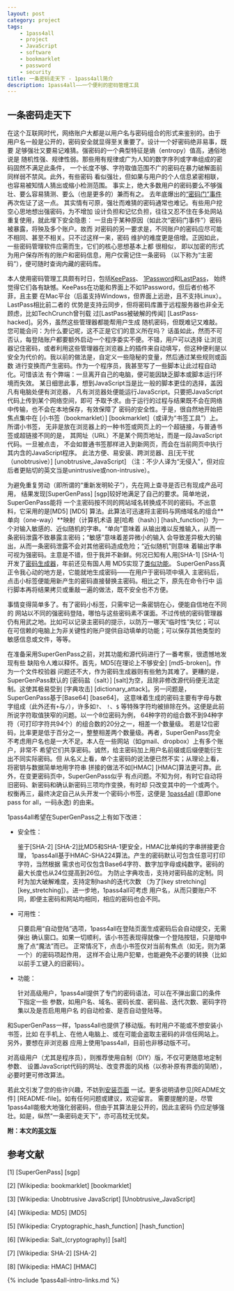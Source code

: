 ```yaml
---
layout: post
category: project
tags:
    - 1pass4all
    - project
    - JavaScript
    - software
    - bookmarklet
    - password
    - security
title: 一条密码走天下 - 1pass4all简介
description: 1pass4all——一个便利的密码管理工具
---
```


一条密码走天下
-------------

在这个互联网时代，网络账户大都是以用户名与密码组合的形式来鉴别的。由于
用户名一般是公开的，密码安全就显得至关重要了。设计一个好密码绝非易事，既要
足够强壮又要易记难猜。强密码的一个典型特征是熵（entropy）值高，通俗地说是
随机性强、规律性弱。那些用有规律或广为人知的数字序列或字串组成的密码固然不满足此条件，
一个长度不够、字符取值范围不广的密码在暴力破解面前同样弱不禁风。此外，有些密码
看似强壮，但如果与用户的个人信息紧密相联，也容易被知情人猜出或缩小检测范围。
事实上，绝大多数用户的密码要么不够强壮、要么容易猜测、要么（也是更多的）兼而有之。
去年底爆出的[“密码门”事件](http://baike.baidu.com/view/7167245.htm)再次佐证了这一点。
其实情有可原，强壮而难猜的密码通常也难记。有些用户挖空心思地想出强密码，为不增加
设计负担和记忆负担，往往又忍不住在多处网站重复使用，就此埋下安全隐患：
一旦由于某种原因（如此次“密码门事件”）密码被暴露，将殃及多个账户。故而
对密码的另一要求是，不同账户的密码应尽可能不相同、甚至不相关。只不过这样一来，密码
维护的难度更是倍增。正因如此，一些密码管理软件应需而生，它们的核心思想基本上都
很相似， 即以加密的形式为用户保存所有的账户和密码信息，用户仅需记住一条密码
（以下称为“主密码”），便可随时查询内藏的密码库。

本人使用密码管理工具颇有时日，包括[KeePass](http://keepass.info/)、
[1Password](https://agilebits.com/onepassword)和[LastPass](https://lastpass.com/)，
始终觉得它们各有缺憾。KeePass在功能和界面上不如1Password，但后者价格不菲，且主要
在Mac平台（后虽支持Windows，但界面上远逊，且不支持Linux）。LastPass相比前二者的
优势是支持云同步，但将密码库置于远程服务器也非全无顾虑，比如TechCrunch曾刊载
过[LastPass被破解的传闻] [LastPass-hacked]。另外，虽然这些管理器都能帮用户生成
随机密码，但既难记又难敲。您可能会问：为什么要记呢，这不正是它们的意义所在吗？
话虽如此，然而不可否认，每登陆账户都要额外启动一个程序委实不便。不错，用户可以选择
让浏览器记住密码，或者利用这些管理器在浏览器上的插件来自动填写，但这种便利是以
安全为代价的。我以前的做法是，自定义一些隐秘的变量，然后通过某些规则或函数
进行变换而产生密码。作为一个程序员，我甚至写了一些脚本让此过程自动化。可惜该法
有个弊端：一旦离开自己的电脑，便可能因缺乏脚本或脚本运行环境而失效。
某日细思此事，想到JavaScript当是比一般的脚本更佳的选择，盖因凡有电脑处便有浏览器，
凡有浏览器处便能运行JavaScript。只要把JavaScript代码上传到某个网络空间，即可
予取予求。由于运行的过程与结果既不会在网络中传输，也不会在本地保存，有效保障了
密码的安全性。于是，很自然地开始把焦点集中在
[小书签（bookmarklet）] [bookmarklet]（或译为“书签工具”）上。所谓小书签，
无非是放在浏览器上的一种书签或网页上的一个超链接，与普通书签或超链接不同的是，
其网址（URL）不是某个网页地址，而是一段JavaScript代码。一旦被点击，
不会如普通书签那样进入到新网页，而会在当前网页中执行其内含的JavaScript程序。
此法方便、易安装、跨浏览器、且[无干扰（unobtrusive）] [unobtrusive_JavaScript]
（注：不少人译为“无侵入”，但对应后者更贴切的英文当是unintrusive或non-intrusive）。

为避免重复劳动（即所谓的“重新发明轮子”），先在网上查寻是否已有现成产品可用，
结果发现[SuperGenPass] [sgp]较好地满足了自己的要求。简单地说，SuperGenPass能将
一个主密码按不同的网站域名转换成不同的密码。不出意料，它采用的是[MD5] [MD5]
算法。此算法可迅速将主密码与网络域名的组合**单向（one-way）**映射（计算机术语
是[哈希（hash）] [hash_function]）为一个对输入敏感的、近似随机的字串。“单向”意味着
从输出难以反推输入，从而一条密码泄露不致暴露主密码；“敏感”意味着差异微小的输入
会导致差异极大的输出，从而一条密码泄露不会对其他密码造成危险；“近似随机”则意味
着输出字串可视为强密码。主意是不错，但于我并不新鲜。何况已知有人用[SHA-1] [SHA-1]
开发了[密码生成器](http://angel.net/~nic/passwd.current.html)，年前还见有国人用
MD5实现了[类似功能](http://code.google.com/p/md5-password-creator/wiki/AboutApp)。
SuperGenPass真正令我心动的地方是，它能就地生成密码——在用户于密码项中填入
主密码后，点击小标签便能用新产生的密码直接替换主密码。相比之下，原先在命令行中
运行脚本再将结果拷贝或重敲一遍的做法，既不安全也不方便。

事情变得简单多了。有了密码小标签，只需牢记一条密钥在心，便能自信地在不同的
网站以不同的强密码登陆，哪怕与这些密码素不谋面。不过传统的密码管理器
仍有用武之地。比如可以记录主密码的提示，以防万一哪天“临时性”失忆；可以
在可信赖的电脑上为非关键性的账户提供自动填单的功能；可以保存其他类型的
敏感信息或文件，等等。

在准备采用SuperGenPass之前，对其功能和源代码进行了一番考察，很遗憾地发现有些
缺陷令人难以释怀。首先，MD5[在理论上不够安全] [md5-broken]。作为一个文件校验器
问题还不大，作为密码生成器则有些勉为其难了。更糟的是，SuperGenPass默认的
[密码盐（salt）] [salt]为空，且除非修改源代码便无法定制。这使其极易受到
[字典攻击] [dictionary_attack]。另一问题是，SuperGenPass基于[Base64] [base64]，
这意味着生成的密码主要有字母与数字组成（此外还有`+`与`/`），许多如`?`、 `!`、`$`
等特殊字符均被排除在外。这便是此前所说字符取值狭窄的问题。以一个8位密码为例，
64种字符的组合数不到94种字符（可打印字符共94个）的组合数的20分之一，相差一个数量级。
若是12位密码，比率更是低于百分之一，整整相差两个数量级。再者，SuperGenPass完全
不考虑用户名也是一大不足。本人在一些网站（如gmail、dropbox）上有多个账户，非常不
希望它们共享密码。诚然，给主密码加上用户名前缀或后缀便能衍生出不同实际密码。但
从名义上看，单个主密码的说法便已然不实；从理论上看，将密钥与数据简单地用字符串
拼接的做法不如[HMAC] [HMAC]算法更可靠。此外，在变更密码页中，SuperGenPass似乎
有点问题。不知为何，有时它自动将旧密码、新密码和确认新密码三项均作变换，有时却
只改变其中的一个或两个。权衡再三，最终决定自己从头开发一个密码小书签，这便是
[1pass4all]({{site.url}}/1pass4all/) (意即one pass for all，一码永逸)
的由来。

1pass4all希望在SuperGenPass之上有如下改进：

* 安全性：

  鉴于[SHA-2] [SHA-2]比MD5和SHA-1更安全，HMAC比单纯的字串拼接更合理，
  1pass4all基于HMAC-SHA224算法。产生的密码默认可包含任意可打印字符，当然根据
  需求也可仅包含Base64字符、数字加字母或纯数字。密码的最大长度也从24位提高到26位。
  为防止字典攻击，支持对密码盐的定制。同时为加大破解难度，支持定制hash的迭代次数
  （为了[key stretching] [key_stretching]）。进一步地，1pass4all可考虑
  用户名，从而只要账户不同，即便主密码和网站均相同，相应的密码也会不同。

* 可用性：
 
  只要启用“自动登陆”选项，1pass4all在登陆页面生成密码后会自动提交，无需弹出
  确认窗口。如果一切顺利，该小书签表现得就像一个登陆按钮，只是暗中施了点“魔法”而已。
  正常情况下，点击小书签仅对当前有焦点（如无，则为第一个）的密码项起作用，
  这样不会让用户犯晕，也能避免不必要的转换（比如以前手工键入的旧密码）。

* 功能：

  针对高级用户，1pass4all提供了专门的密码语法，可以在不弹出窗口的条件下指定一些
  参数，如用户名、域名、密码长度、密码盐、迭代次数、密码字符集以及是否启用用户名
  的自动检查、是否自动登陆等。

和SuperGenPass一样，1pass4all也提供了移动版。有时用户不能或不想安装小书签，比如
在手机上、在他人电脑上、或在可能会盗取主密码的非信任网站上。另外，要想在非浏览器
应用上使用1pass4all，目前也非移动版不可。

对高级用户（尤其是程序员），则推荐使用自制（DIY）版，不仅可更随意地定制参数、
设置JavaScript代码的网址、改变界面的风格（以弥补原有界面的简陋），必要时更可修改算法。

若此文引发了您的些许兴趣，不妨到[安装页面]({{site.url}}/1pass4all/archive/install_zh.html)
一试。更多说明请参见[README文件] [README-file]。如有任何问题或建议，欢迎留言。
需要提醒的是，尽管1pass4all能极大地强化弱密码，但由于其算法是公开的，因此主密码
仍应足够强壮。如是，纵然“一条密码走天下”，亦可高枕无忧矣。

**附：本文的[英文版]({{site.url}}/2012/02/21/one-pass-for-all-intro/)**

参考文献
---------

[1] [SuperGenPass] [sgp]

[2] [Wikipedia: bookmarklet] [bookmarklet]

[3] [Wikipedia: Unobtrusive JavaScript] [Unobtrusive_JavaScript]

[4] [Wikipedia: MD5] [MD5]

[5] [Wikipedia: Cryptographic_hash_function] [hash_function]

[6] [Wikipedia: Salt_(cryptography)] [salt]

[7] [Wikipedia: SHA-2] [SHA-2]

[8] [Wikipedia: HMAC] [HMAC]

{% include 1pass4all-intro-links.md %}
